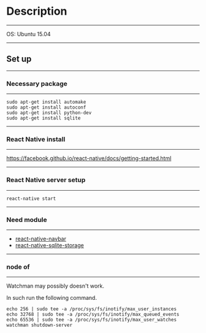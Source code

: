 # Description
***
OS: Ubuntu 15.04

***
## Set up
***
### Necessary package
***
```
sudo apt-get install automake
sudo apt-get install autoconf
sudo apt-get install python-dev
sudo apt-get install sqlite
```

***
### React Native install
***
https://facebook.github.io/react-native/docs/getting-started.html

***
### React Native server setup
***

```
react-native start
```

***
### Need module
***
- [react-native-navbar](https://github.com/react-native-fellowship/react-native-navbar)
- [react-native-sqlite-storage](https://github.com/andpor/react-native-sqlite-storage)

***
### node of
***
Watchman may possibly doesn't work.

In such run the following command.

```
echo 256 | sudo tee -a /proc/sys/fs/inotify/max_user_instances
echo 32768 | sudo tee -a /proc/sys/fs/inotify/max_queued_events
echo 65536 | sudo tee -a /proc/sys/fs/inotify/max_user_watches
watchman shutdown-server
```